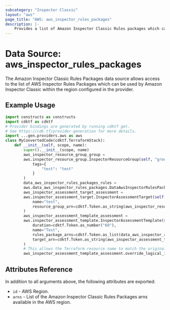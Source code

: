 ```yaml
---
subcategory: "Inspector Classic"
layout: "aws"
page_title: "AWS: aws_inspector_rules_packages"
description: |-
    Provides a list of Amazon Inspector Classic Rules packages which can be used by Amazon Inspector Classic.
---
```


# Data Source: aws_inspector_rules_packages

The Amazon Inspector Classic Rules Packages data source allows access to the list of AWS
Inspector Rules Packages which can be used by Amazon Inspector Classic within the region
configured in the provider.

## Example Usage

```python
import constructs as constructs
import cdktf as cdktf
# Provider bindings are generated by running cdktf get.
# See https://cdk.tf/provider-generation for more details.
import ...gen.providers.aws as aws
class MyConvertedCode(cdktf.TerraformStack):
    def __init__(self, scope, name):
        super().__init__(scope, name)
        aws_inspector_resource_group_group =
        aws.inspector_resource_group.InspectorResourceGroup(self, "group",
            tags={
                "test": "test"
            }
        )
        data_aws_inspector_rules_packages_rules =
        aws.data_aws_inspector_rules_packages.DataAwsInspectorRulesPackages(self, "rules")
        aws_inspector_assessment_target_assessment =
        aws.inspector_assessment_target.InspectorAssessmentTarget(self, "assessment",
            name="test",
            resource_group_arn=cdktf.Token.as_string(aws_inspector_resource_group_group.arn)
        )
        aws_inspector_assessment_template_assessment =
        aws.inspector_assessment_template.InspectorAssessmentTemplate(self, "assessment_3",
            duration=cdktf.Token.as_number("60"),
            name="Test",
            rules_package_arns=cdktf.Token.as_list(data_aws_inspector_rules_packages_rules.arns),
            target_arn=cdktf.Token.as_string(aws_inspector_assessment_target_assessment.arn)
        )
        # This allows the Terraform resource name to match the original name. You can remove the call if you don't need them to match.
        aws_inspector_assessment_template_assessment.override_logical_id("assessment")
```

## Attributes Reference

In addition to all arguments above, the following attributes are exported:

* `id` - AWS Region.
* `arns` - List of the Amazon Inspector Classic Rules Packages arns available in the AWS region.

<!-- cache-key: cdktf-0.17.0-pre.15 input-d52c270403698bf5821ed2624bf69b187f86b53e2e3e034e29a29a4a8c4e37aa -->